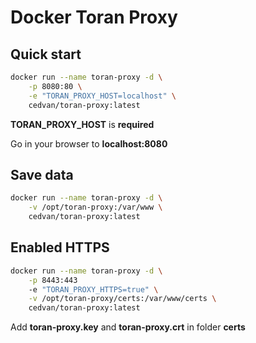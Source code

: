 # Docker Toran Proxy

## Quick start

```bash
docker run --name toran-proxy -d \
    -p 8080:80 \
    -e "TORAN_PROXY_HOST=localhost" \
    cedvan/toran-proxy:latest
```
**TORAN_PROXY_HOST** is **required**

Go in your browser to **localhost:8080**

## Save data

```bash
docker run --name toran-proxy -d \
    -v /opt/toran-proxy:/var/www \
    cedvan/toran-proxy:latest
```

## Enabled HTTPS

```bash
docker run --name toran-proxy -d \
    -p 8443:443
    -e "TORAN_PROXY_HTTPS=true" \
    -v /opt/toran-proxy/certs:/var/www/certs \
    cedvan/toran-proxy:latest
```
Add **toran-proxy.key** and **toran-proxy.crt** in folder **certs**
